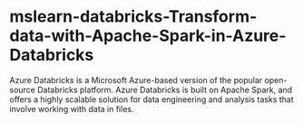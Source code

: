# mslearn-databricks-Transform-data-with-Apache-Spark-in-Azure-Databricks
Azure Databricks is a Microsoft Azure-based version of the popular open-source Databricks platform. Azure Databricks is built on Apache Spark, and offers a highly scalable solution for data engineering and analysis tasks that involve working with data in files.
